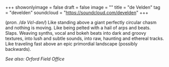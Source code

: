 +++
showonlyimage = false
draft = false
image = ""
title = "de Velden"
tag = "develden"
soundcloud = "https://soundcloud.com/develden"
+++

(*pron. /də Vɛl-dən/*) Like standing above a giant perfectly circular chasm and nothing is moving. Like being pelted with a hail of arps and beats. Slaps. Weaving synths, vocal and bokeh beats into dark and groovy textures, into lush and subtle sounds, into raw, haunting and ethereal tracks. Like traveling fast above an epic primordial landscape (possibly backwards).

*See also: Orford Field Office*
